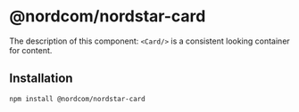 # @nordcom/nordstar-card

The description of this component: `<Card/>` is a consistent looking container for content.

## Installation

```sh
npm install @nordcom/nordstar-card
```
